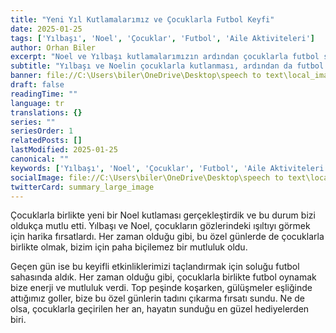 ```yaml
---
title: "Yeni Yıl Kutlamalarımız ve Çocuklarla Futbol Keyfi"
date: 2025-01-25
tags: ['Yılbaşı', 'Noel', 'Çocuklar', 'Futbol', 'Aile Aktiviteleri']
author: Orhan Biler
excerpt: "Noel ve Yılbaşı kutlamalarımızın ardından çocuklarla futbol sahasına giderek keyifli bir gün geçirdik."
subtitle: "Yılbaşı ve Noelin çocuklarla kutlanması, ardından da futbol sahasına giderek eğlenceli anılar yaratılması"
banner: file://C:\Users\biler\OneDrive\Desktop\speech to text\local_images\ocean city-OC-catherine-ve-son-bubba.jpg
draft: false
readingTime: ""
language: tr
translations: {}
series: ""
seriesOrder: 1
relatedPosts: []
lastModified: 2025-01-25
canonical: ""
keywords: ['Yılbaşı', 'Noel', 'Çocuklar', 'Futbol', 'Aile Aktiviteleri']
socialImage: file://C:\Users\biler\OneDrive\Desktop\speech to text\local_images\ocean city-OC-catherine-ve-son-bubba.jpg
twitterCard: summary_large_image
---
```


Çocuklarla birlikte yeni bir Noel kutlaması gerçekleştirdik ve bu durum bizi oldukça mutlu etti. Yılbaşı ve Noel, çocukların gözlerindeki ışıltıyı görmek için harika fırsatlardı. Her zaman olduğu gibi, bu özel günlerde de çocuklarla birlikte olmak, bizim için paha biçilemez bir mutluluk oldu.

Geçen gün ise bu keyifli etkinliklerimizi taçlandırmak için soluğu futbol sahasında aldık. Her zaman olduğu gibi, çocuklarla birlikte futbol oynamak bize enerji ve mutluluk verdi. Top peşinde koşarken, gülüşmeler eşliğinde attığımız goller, bize bu özel günlerin tadını çıkarma fırsatı sundu. Ne de olsa, çocuklarla geçirilen her an, hayatın sunduğu en güzel hediyelerden biri.